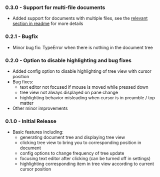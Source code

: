 ### 0.3.0 - Support for multi-file documents
* Added support for documents with multiple files, see the [relevant section in readme](https://github.com/raphael-cch/latex-tree#multi-file-support) for more details

### 0.2.1 - Bugfix
* Minor bug fix: TypeError when there is nothing in the document tree

### 0.2.0 - Option to disable highlighting and bug fixes
* Added config option to disable highlighting of tree view with cursor position
* Bug fixes:
    * text editor not focused if mouse is moved while pressed down
    * tree view not always displayed on pane change
    * highlighting behavior misleading when cursor is in preamble / top matter
* Other minor improvements

### 0.1.0 - Initial Release
* Basic features including:
    * generating document tree and displaying tree view
    * clicking tree view to bring you to corresponding position in document
    * config options to change frequency of tree update
    * focusing text editor after clicking (can be turned off in settings)
    * highlighting corresponding item in tree view according to current cursor position

